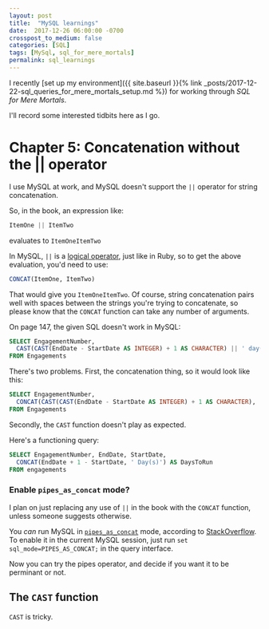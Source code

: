 ```yaml
---
layout: post
title:  "MySQL learnings"
date:  2017-12-26 06:00:00 -0700
crosspost_to_medium: false
categories: [SQL]
tags: [MySql, sql_for_mere_mortals]
permalink: sql_learnings
---
```


I recently [set up my environment]({{ site.baseurl }}{% link _posts/2017-12-22-sql_queries_for_mere_mortals_setup.md %}) for working through _SQL for Mere Mortals_.

I'll record some interested tidbits here as I go.

# Chapter 5: Concatenation without the || operator

I use MySQL at work, and MySQL doesn't support the `||` operator for string concatenation.

So, in the book, an expression like:

```sql
ItemOne || ItemTwo
```
evaluates to `ItemOneItemTwo`

<!--more-->
In MySQL, `||` is a [logical operator](https://dev.mysql.com/doc/refman/5.7/en/logical-operators.html#operator_or), just like in Ruby, so to get the above evaluation, you'd need to use:

```sql
CONCAT(ItemOne, ItemTwo)
```

That would give you `ItemOneItemTwo`. Of course, string concatenation pairs well with spaces between the strings you're trying to concatenate, so please know that the `CONCAT` function can take any number of arguments.

On page 147, the given SQL doesn't work in MySQL:

```sql
SELECT EngagementNumber,
  CAST(CAST(EndDate - StartDate AS INTEGER) + 1 AS CHARACTER) || ' day(s)' AS DueToRun
FROM Engagements
```

There's two problems. First, the concatenation thing, so it would look like this:

```sql
SELECT EngagementNumber,
  CONCAT(CAST(CAST(EndDate - StartDate AS INTEGER) + 1 AS CHARACTER), ' day(s)') AS DueToRun
FROM Engagements
```

Secondly, the `CAST` function doesn't play as expected.

Here's a functioning query:

```sql
SELECT EngagementNumber, EndDate, StartDate,
  CONCAT(EndDate + 1 - StartDate, ' Day(s)') AS DaysToRun
FROM engagements
```
### Enable `pipes_as_concat` mode?

I plan on just replacing any use of `||` in the book with the `CONCAT` function, unless someone suggests otherwise.

You _can_ run MySQL in [`pipes_as_concat`](https://dev.mysql.com/doc/refman/5.7/en/sql-mode.html#sqlmode_pipes_as_concat) mode, according to [StackOverflow](https://stackoverflow.com/a/24777235/3210178). To enable it in the current MySQL session, just run `set sql_mode=PIPES_AS_CONCAT;` in the query interface.

Now you can try the pipes operator, and decide if you want it to be perminant or not.


## The `CAST` function

`CAST` is tricky.
